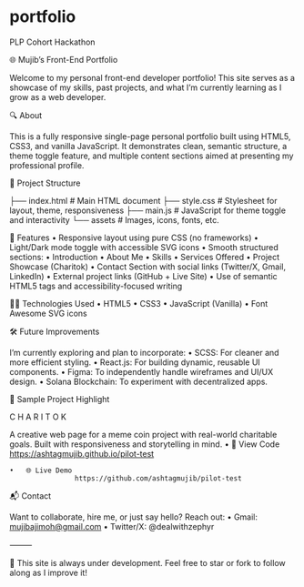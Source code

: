 # portfolio
PLP Cohort Hackathon 

🌐 Mujib’s Front-End Portfolio

Welcome to my personal front-end developer portfolio! This site serves as a showcase of my skills, past projects, and what I’m currently learning as I grow as a web developer.

🔍 About

This is a fully responsive single-page personal portfolio built using HTML5, CSS3, and vanilla JavaScript. It demonstrates clean, semantic structure, a theme toggle feature, and multiple content sections aimed at presenting my professional profile.

📁 Project Structure

├── index.html         # Main HTML document
├── style.css          # Stylesheet for layout, theme, responsiveness
├── main.js            # JavaScript for theme toggle and interactivity
└── assets             # Images, icons, fonts, etc.


🎨 Features
	•	Responsive layout using pure CSS (no frameworks)
	•	Light/Dark mode toggle with accessible SVG icons
	•	Smooth structured sections:
	•	Introduction
	•	About Me
	•	Skills
	•	Services Offered
	•	Project Showcase (Charitok)
	•	Contact Section with social links (Twitter/X, Gmail, LinkedIn)
	•	External project links (GitHub + Live Site)
	•	Use of semantic HTML5 tags and accessibility-focused writing

🧑‍💻 Technologies Used
	•	HTML5
	•	CSS3
	•	JavaScript (Vanilla)
	•	Font Awesome SVG icons

🛠️ Future Improvements

I’m currently exploring and plan to incorporate:
	•	SCSS: For cleaner and more efficient styling.
	•	React.js: For building dynamic, reusable UI components.
	•	Figma: To independently handle wireframes and UI/UX design.
	•	Solana Blockchain: To experiment with decentralized apps.


📸 Sample Project Highlight

C H A R I T O K

A creative web page for a meme coin project with real-world charitable goals. Built with responsiveness and storytelling in mind.
	•	🔗 View Code
                    https://ashtagmujib.github.io/pilot-test
		    
	•	🌐 Live Demo
                    https://github.com/ashtagmujib/pilot-test
                       

📬 Contact

Want to collaborate, hire me, or just say hello? Reach out:
	•	Gmail: mujibajimoh@gmail.com
	•	Twitter/X: @dealwithzephyr

⸻

🔧 This site is always under development. Feel free to star or fork to follow along as I improve it!
